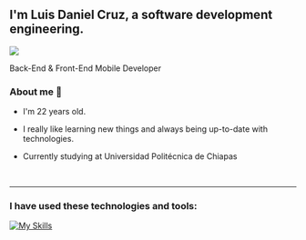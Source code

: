 ## I'm Luis Daniel Cruz, a software development engineering.
<a href="https://www.linkedin.com/in/luis-daniel-cruz-gomez-454175289/"><img src="https://img.shields.io/static/v1?label=&message=LINKEDIN&color=blue&style=for-the-badge&logo=linkedin"></a>

Back-End & Front-End Mobile Developer 

### About me 🦧

-  I'm 22 years old.

- I really like learning new things and always being up-to-date with technologies.

- Currently studying at Universidad Politécnica de Chiapas

<br>

---
### I have used these technologies and tools:

  [![My Skills](https://skillicons.dev/icons?i=html,css,js,ts,react,materialui,figma,flutter,python,nodejs,aws,cpp,dart,docker,express,linux,mysql,php,postgres,postman,xd,java)](https://skillicons.dev)
